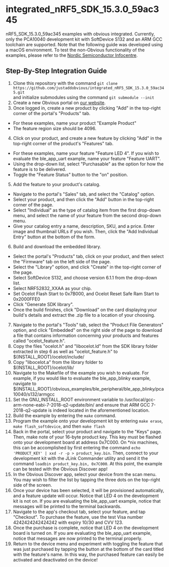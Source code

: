 # integrated\_nRF5\_SDK\_15.3.0\_59ac345
nRF5\_SDK\_15.3.0\_59ac345 examples with obvious integrated. Currently, only the PCA10040 development kit with SoftDevice S132 and an ARM GCC toolchain are supported. Note that the following guide was developed using a macOS environment. To test the non-Obvious functionality of the examples, please refer to the [Nordic Semiconductor Infocentre](https://infocenter.nordicsemi.com/topic/com.nordic.infocenter.sdk5.v15.3.0/examples_ble_peripheral.html).

## Step-By-Step Integration Guide
1. Clone this repository with the command ```git clone https://github.com/justaddobvious/integrated_nRF5_SDK_15.3.0_59ac345.git```  
and initialize submodules using the command ```git submodule --init```
2. Create a new Obvious portal on [our website](https://portal.obvious.xyz/create).
3. Once logged in, create a new product by clicking "Add" in the top-right corner of the portal's "Products" tab. 
  * For these examples, name your product "Example Product"
  * The feature region size should be 4096.
4. Click on your product, and create a new feature by clicking "Add" in the top-right corner of the product's "Features" tab.
  * For these examples, name your feature "Feature LED 4". If you wish to evaluate the ble\_app\_uart example, name your feature "Feature UART".
  * Using the drop-down list, select "Purchasable" as the option for how the feature is to be delivered.
  * Toggle the "Feature Status" button to the "on" position.
5. Add the feature to your product's catalog.
  * Navigate to the portal's "Sales" tab, and select the "Catalog" option.
  * Select your product, and then click the "Add" button in the top-right corner of the page.
  * Select "Individual" as the type of catalog item from the first drop-down menu, and select the name of your feature from the second drop-down menu.
  * Give your catalog entry a name, description, SKU, and a price. Enter image and thumbnail URLs if you wish. Then, click the "Add Individual Entry" button at the bottom of the form.
6. Build and download the embedded library.
  * Select the portal's "Products" tab, click on your product, and then select the "Firmware" tab on the left side of the page.
  * Select the "Library" option, and click "Create" in the top-right corner of the page.
  * Select SoftDevice S132, and choose version 6.1.1 from the drop-down list.
  * Select NRF52832\_XXAA as your chip.
  * Set Ocelot Flash Start to 0x7B000, and Ocelot Reset Safe Ram Start to 0x2000FFE0
  * Click "Generate SDK library".
  * Once the build finishes, click "Download" on the card displaying your build's details and extract the .zip file to a location of your choosing.
7. Navigate to the portal's "Tools" tab, select the "Product File Generators" option, and click "Embedded" on the right side of the page to download a file that contains information concerning your products and features called "ocelot\_feature.h".
8. Copy the files "ocelot.h" and "libocelot.ld" from the SDK library folder extracted in step 6 as well as "ocelot\_feature.h" to $(INSTALL\_ROOT)/ocelot/include/
9. Copy "libocelot.a" from the library folder to $(INSTALL\_ROOT)/ocelot/lib/
10. Navigate to the Makefile of the example you wish to evaluate. For example, if you would like to evaluate the ble\_app\_blinky example, navigate to $(INSTALL\_ROOT)/obvious\_examples/ble\_peripheral/ble\_app\_blinky/pca10040/s132/armgcc
11. Set the GNU\_INSTALL\_ROOT environment variable to /usr/local/gcc-arm-none-eabi-7-2018-q2-update/bin/ and ensure that ARM GCC 7-2018-q2-update is indeed located in the aforementioned location.
12. Build the example by entering the ```make``` command.
13. Program the example onto your development kit by entering ```make erase```, ```make flash_softdevice```, and then ```make flash```
14. Back in the portal, select your product and navigate to the "Keys" page. Then, make note of your 16-byte product key. This key must be flashed onto your development board at address 0x7C000. On *nix machines, this can be accomplished by first entering the command ```echo 'PRODUCT_KEY' | xxd -r -p > product_key.bin```. Then, connect to your development kit with the JLink Commander utility and send it the command ```loadbin product_key.bin, 0x7C000```. At this point, the example can be tested with the Obvious Discover app!
15. In the Obvious Discover app, select your device from the scan menu. You may wish to filter the list by tapping the three dots on the top-right side of the screen.
16. Once your device has been selected, it will be provisioned automatically, and a feature update will occur. Notice that LED 4 on the development kit is not on. If you are evaluating the ble\_app\_uart example, notice that messages will be printed to the terminal backwards.
17. Navigate to the app's checkout tab, select your feature, and tap "Checkout". To purchase the feature, use the test Visa number 4242424242424242 with expiry 10/30 and CVV 123.
18. Once the purchase is complete, notice that LED 4 on the development board is turned on. If you are evaluating the ble\_app\_uart example, notice that messages are now printed to the terminal properly.
19. Return to the device menu and experiment with toggling the feature that was just purchased by tapping the button at the bottom of the card titled with the feature's name. In this way, the purchased feature can easily be activated and deactivated on the device!

  
